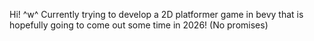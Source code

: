Hi! ^w^
Currently trying to develop a 2D platformer game in bevy that is hopefully going to come out some time in 2026! (No promises)
